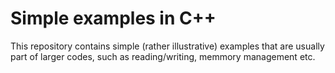 # Simple examples in C++
This repository contains simple (rather illustrative) examples that are usually part of larger codes, such as reading/writing, memmory management etc. 
